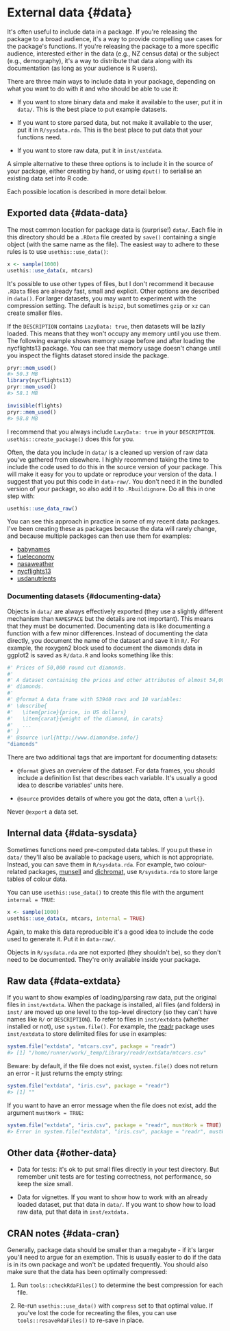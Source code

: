 # External data {#data}



It's often useful to include data in a package. If you're releasing the package to a broad audience, it's a way to provide compelling use cases for the package's functions. If you're releasing the package to a more specific audience, interested either in the data (e.g., NZ census data) or the subject (e.g., demography), it's a way to distribute that data along with its documentation (as long as your audience is R users).

There are three main ways to include data in your package, depending on what you want to do with it and who should be able to use it:

* If you want to store binary data and make it available to the user, put it
  in `data/`. This is the best place to put example datasets.
  
* If you want to store parsed data, but not make it available to the user,
  put it in `R/sysdata.rda`. This is the best place to put data that your
  functions need.

* If you want to store raw data, put it in `inst/extdata`.

A simple alternative to these three options is to include it in the source of your package, either creating by hand, or using `dput()` to serialise an existing data set into R code.

Each possible location is described in more detail below.

## Exported data {#data-data}

The most common location for package data is (surprise!) `data/`. Each file in this directory should be a `.RData` file created by `save()` containing a single object (with the same name as the file). The easiest way to adhere to these rules is to use `usethis::use_data()`:


```r
x <- sample(1000)
usethis::use_data(x, mtcars)
```

It's possible to use other types of files, but I don't recommend it because `.RData` files are already fast, small and explicit. Other options are described in `data()`. For larger datasets, you may want to experiment with the compression setting. The default is `bzip2`, but sometimes `gzip` or `xz` can create smaller files.

If the `DESCRIPTION` contains `LazyData: true`, then datasets will be lazily loaded. This means that they won't occupy any memory until you use them. The following example shows memory usage before and after loading the nycflights13 package. You can see that memory usage doesn't change until you inspect the flights dataset stored inside the package. 


```r
pryr::mem_used()
#> 50.3 MB
library(nycflights13)
pryr::mem_used()
#> 58.1 MB

invisible(flights)
pryr::mem_used()
#> 98.8 MB
```

I recommend that you always include `LazyData: true` in your `DESCRIPTION`. `usethis::create_package()` does this for you.

Often, the data you include in `data/` is a cleaned up version of raw data you've gathered from elsewhere. I highly recommend taking the time to include the code used to do this in the source version of your package. This will make it easy for you to update or reproduce your version of the data. I suggest that you put this code in `data-raw/`. You don't need it in the bundled version of your package, so also add it to `.Rbuildignore`. Do all this in one step with:


```r
usethis::use_data_raw()
```

You can see this approach in practice in some of my recent data packages. I've been creating these as packages because the data will rarely change, and because multiple packages can then use them for examples:

* [babynames](https://github.com/hadley/babynames)
* [fueleconomy](https://github.com/hadley/fueleconomy)
* [nasaweather](https://github.com/hadley/nasaweather) 
* [nycflights13](https://github.com/hadley/nycflights13)
* [usdanutrients](https://github.com/hadley/usdanutrients)

### Documenting datasets {#documenting-data}

Objects in `data/` are always effectively exported (they use a slightly different mechanism than `NAMESPACE` but the details are not important). This means that they must be documented. Documenting data is like documenting a function with a few minor differences. Instead of documenting the data directly, you document the name of the dataset and save it in `R/`. For example, the roxygen2 block used to document the diamonds data in ggplot2 is saved as `R/data.R` and looks something like this:


```r
#' Prices of 50,000 round cut diamonds.
#'
#' A dataset containing the prices and other attributes of almost 54,000
#' diamonds.
#'
#' @format A data frame with 53940 rows and 10 variables:
#' \describe{
#'   \item{price}{price, in US dollars}
#'   \item{carat}{weight of the diamond, in carats}
#'   ...
#' }
#' @source \url{http://www.diamondse.info/}
"diamonds"
```

There are two additional tags that are important for documenting datasets:

* `@format` gives an overview of the dataset. For data frames, you 
  should include a definition list that describes each variable. It's usually
  a good idea to describe variables' units here.
  
* `@source` provides details of where you got the data, often a `\url{}`.

Never `@export` a data set.

## Internal data {#data-sysdata}

Sometimes functions need pre-computed data tables. If you put these in `data/` they'll also be available to package users, which is not appropriate. Instead, you can save them in `R/sysdata.rda`. For example, two colour-related packages, [munsell](https://github.com/cwickham/munsell) and [dichromat](https://cran.r-project.org/web/packages/dichromat/index.html), use `R/sysdata.rda` to store large tables of colour data.

You can use `usethis::use_data()` to create this file with the argument `internal = TRUE`:


```r
x <- sample(1000)
usethis::use_data(x, mtcars, internal = TRUE)
```

Again, to make this data reproducible it's a good idea to include the code used to generate it. Put it in `data-raw/`.

Objects in `R/sysdata.rda` are not exported (they shouldn't be), so they don't need to be documented. They're only available inside your package.

## Raw data {#data-extdata}

If you want to show examples of loading/parsing raw data, put the original files in `inst/extdata`. When the package is installed, all files (and folders) in `inst/` are moved up one level to the top-level directory (so they can't have names like `R/` or `DESCRIPTION`). To refer to files in `inst/extdata` (whether installed or not), use `system.file()`. For example, the [readr](https://readr.tidyverse.org) package uses `inst/extdata` to store delimited files for use in examples:


```r
system.file("extdata", "mtcars.csv", package = "readr")
#> [1] "/home/runner/work/_temp/Library/readr/extdata/mtcars.csv"
```

Beware: by default, if the file does not exist, `system.file()` does not return an error - it just returns the empty string:


```r
system.file("extdata", "iris.csv", package = "readr")
#> [1] ""
```

If you want to have an error message when the file does not exist, add the argument `mustWork = TRUE`:


```r
system.file("extdata", "iris.csv", package = "readr", mustWork = TRUE)
#> Error in system.file("extdata", "iris.csv", package = "readr", mustWork = TRUE): no file found
```
## Other data {#other-data}

* Data for tests: it's ok to put small files directly in your test directory.
  But remember unit tests are for testing correctness, not performance, so keep
  the size small.
  
* Data for vignettes. If you want to show how to work with an already loaded 
  dataset, put that data in `data/`. If you want to show how to load raw data, 
  put that data in `inst/extdata.`

## CRAN notes {#data-cran}

Generally, package data should be smaller than a megabyte - if it's larger you'll need to argue for an exemption. This is usually easier to do if the data is in its own package and won't be updated frequently. You should also make sure that the data has been optimally compressed:  

1. Run `tools::checkRdaFiles()` to determine the best compression for each file.

2. Re-run `usethis::use_data()` with `compress` set to that optimal value.
   If you've lost the code for recreating the files, you can use 
   `tools::resaveRdaFiles()` to re-save in place.

